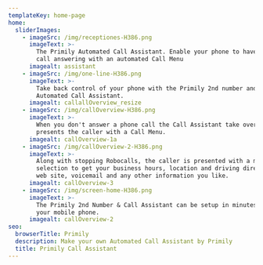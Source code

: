 ```yaml
---
templateKey: home-page
home:
  sliderImages:
    - imageSrc: /img/receptiones-H386.png
      imageText: >-
        The Primily Automated Call Assistant. Enable your phone to have 24X7
        call answering with an automated Call Menu 
      imagealt: assistant
    - imageSrc: /img/one-line-H386.png
      imageText: >-
        Take back control of your phone with the Primily 2nd number and
        Automated Call Assistant.
      imagealt: callallOverview_resize
    - imageSrc: /img/callOverview-H386.png
      imageText: >-
        When you don't answer a phone call the Call Assistant take over and
        presents the caller with a Call Menu.
      imagealt: callOverview-1a
    - imageSrc: /img/callOverview-2-H386.png
      imageText: >-
        Along with stopping Robocalls, the caller is presented with a menu
        selection to get your business hours, location and driving directions,
        web site, voicemail and any other information you like. 
      imagealt: callOverview-3
    - imageSrc: /img/screen-home-H386.png
      imageText: >-
        The Primily 2nd Number & Call Assistant can be setup in minutes with
        your mobile phone.
      imagealt: callOverview-2
seo:
  browserTitle: Primily
  description: Make your own Automated Call Assistant by Primily
  title: Primily Call Assistant
---
```


